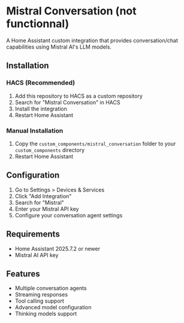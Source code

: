# Mistral Conversation (not functionnal)

A Home Assistant custom integration that provides conversation/chat capabilities using Mistral AI's LLM models.

## Installation

### HACS (Recommended)

1. Add this repository to HACS as a custom repository
2. Search for "Mistral Conversation" in HACS
3. Install the integration
4. Restart Home Assistant

### Manual Installation

1. Copy the `custom_components/mistral_conversation` folder to your `custom_components` directory
2. Restart Home Assistant

## Configuration

1. Go to Settings > Devices & Services
2. Click "Add Integration"
3. Search for "Mistral"
4. Enter your Mistral API key
5. Configure your conversation agent settings

## Requirements

- Home Assistant 2025.7.2 or newer
- Mistral AI API key

## Features

- Multiple conversation agents
- Streaming responses
- Tool calling support
- Advanced model configuration
- Thinking models support

